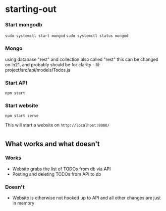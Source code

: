 # starting-out

### Start mongodb
```sudo systemctl start mongod```
```sudo systemctl status mongod```

### Mongo
using database "rest" and collection also called "rest"
this can be changed on ln21, and probably should be for clarity - lil-project/src/api/models/Todos.js

### Start API
```npm start```

### Start website
```npm start serve```

This will start a website on ```http://localhost:8080/ ```

# 
## What works and what doesn't
### Works
- Website grabs the list of TODOs from db via API
- Posting and deleting TODOs from API to db
### Doesn't
- Website is otherwise not hooked up to API and all other changes are just in memory
